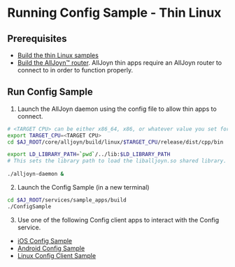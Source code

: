 # Running Config Sample - Thin Linux

## Prerequisites
* [Build the thin Linux samples][build-thin-linux]
* [Build the AllJoyn&trade; router][build-linux]. AllJoyn thin 
  apps require an AllJoyn router to connect to in order to function properly.

## Run Config Sample

1. Launch the AllJoyn daemon using the config file to allow thin apps to connect.
  
  ```sh
  # <TARGET CPU> can be either x86_64, x86, or whatever value you set for CPU= when running SCons.
  export TARGET_CPU=<TARGET CPU>
  cd $AJ_ROOT/core/alljoyn/build/linux/$TARGET_CPU/release/dist/cpp/bin
  
  export LD_LIBRARY_PATH=`pwd`/../lib:$LD_LIBRARY_PATH
  # This sets the library path to load the liballjoyn.so shared library.
    
  ./alljoyn-daemon &
  ```

2. Launch the Config Sample (in a new terminal)
  
  ```sh
  cd $AJ_ROOT/services/sample_apps/build
  ./ConfigSample
  ```

3. Use one of the following Config client apps to interact with the Config service.

  * [iOS Config Sample][ios_config_sample]
  * [Android Config Sample][android_config_sample]
  * [Linux Config Client Sample][linux_config_sample]

[ios_config_sample]: /develop/run-sample-apps/config/ios_osx
[android_config_sample]: /develop/run-sample-apps/config/android
[linux_config_sample]: /develop/run-sample-apps/config/linux
[build-thin-linux]: /develop/building/thin_linux
[build-linux]: /develop/building/linux

